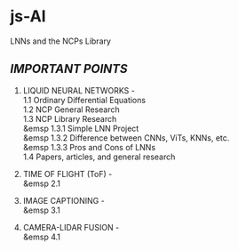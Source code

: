# js-AI
LNNs and the NCPs Library

## ***IMPORTANT POINTS***
  
1. LIQUID NEURAL NETWORKS -  
 	1.1 Ordinary Differential Equations  
	1.2 NCP General Research  
	1.3 NCP Library Research  
&emsp	1.3.1 Simple LNN Project  
&emsp	1.3.2 Difference between CNNs, ViTs, KNNs, etc.   
&emsp	1.3.3 Pros and Cons of LNNs   
	1.4 Papers, articles, and general research   
  
2. TIME OF FLIGHT (ToF) -    
&emsp 2.1    
  
3. IMAGE CAPTIONING -    
&emsp 3.1    
  
4. CAMERA-LIDAR FUSION -    
&emsp 4.1    

